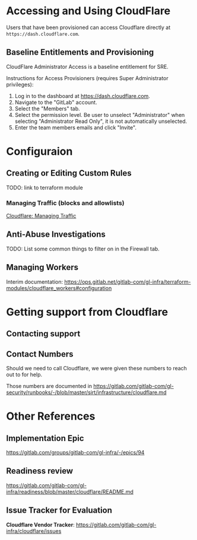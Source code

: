 # Accessing and Using CloudFlare

Users that have been provisioned can access Cloudflare directly at
`https://dash.cloudflare.com`.

## Baseline Entitlements and Provisioning

CloudFlare Administrator Access is a baseline entitlement for SRE.

Instructions for Access Provisioners (requires Super Administrator privileges):

1. Log in to the dashboard at <https://dash.cloudflare.com>.
2. Navigate to the "GitLab" account.
3. Select the "Members" tab.
4. Select the permission level. Be user to unselect "Administrator" when selecting
   "Administrator Read Only", it is not automatically unselected.
5. Enter the team members emails and click "Invite".

# Configuraion

## Creating or Editing Custom Rules

TODO: link to terraform module

### Managing Traffic (blocks and allowlists)

[Cloudflare: Managing Traffic](./cloudflare-managing-traffic.md)

## Anti-Abuse Investigations

TODO: List some common things to filter on in the Firewall tab.

## Managing Workers

Interim documentation: <https://ops.gitlab.net/gitlab-com/gl-infra/terraform-modules/cloudflare_workers#configuration>

# Getting support from Cloudflare

## Contacting support

## Contact Numbers

Should we need to call Cloudflare, we were given these numbers to reach out to for help.

Those numbers are documented in <https://gitlab.com/gitlab-com/gl-security/runbooks/-/blob/master/sirt/infrastructure/cloudflare.md>

# Other References

## Implementation Epic

<https://gitlab.com/groups/gitlab-com/gl-infra/-/epics/94>

## Readiness review

<https://gitlab.com/gitlab-com/gl-infra/readiness/blob/master/cloudflare/README.md>

## Issue Tracker for Evaluation

**Cloudflare Vendor Tracker**: <https://gitlab.com/gitlab-com/gl-infra/cloudflare/issues>
